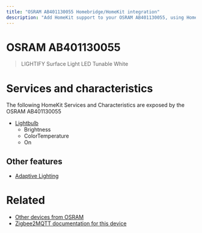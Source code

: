 ```yaml
---
title: "OSRAM AB401130055 Homebridge/HomeKit integration"
description: "Add HomeKit support to your OSRAM AB401130055, using Homebridge, Zigbee2MQTT and homebridge-z2m."
---
```

<!---
This file has been GENERATED using src/docgen/docgen.ts
DO NOT EDIT THIS FILE MANUALLY!
-->
# OSRAM AB401130055
> LIGHTIFY Surface Light LED Tunable White


# Services and characteristics
The following HomeKit Services and Characteristics are exposed by
the OSRAM AB401130055

* [Lightbulb](../../light.md)
  * Brightness
  * ColorTemperature
  * On


## Other features
* [Adaptive Lighting](../../light.md)


# Related
* [Other devices from OSRAM](../index.md#osram)
* [Zigbee2MQTT documentation for this device](https://www.zigbee2mqtt.io/devices/AB401130055.html)